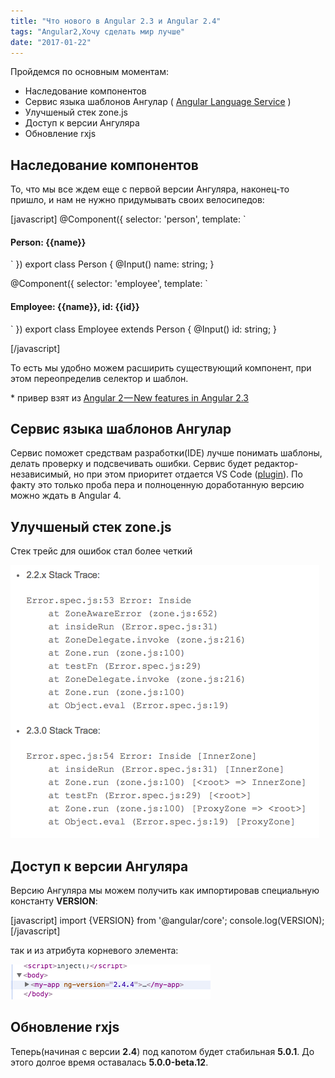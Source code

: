 ```yaml
---
title: "Что нового в Angular 2.3 и Angular 2.4"
tags: "Angular2,Хочу сделать мир лучше"
date: "2017-01-22"
---
```


Пройдемся по основным моментам:

- Наследование компонентов
- Сервис языка шаблонов Ангулар ( [Angular Language Service](https://github.com/angular/angular/tree/master/modules/%40angular/language-service) )
- Улучшеный стек zone.js
- Доступ к версии Ангуляра
- Обновление rxjs

## Наследование компонентов

То, что мы все ждем еще с первой версии Ангуляра, наконец-то пришло, и нам не нужно придумывать своих велосипедов:

[javascript] @Component({ selector: 'person', template: ` <h4>Person: {{name}}</h4>

` }) export class Person { @Input() name: string; }

@Component({ selector: 'employee', template: ` <h4>Employee: {{name}}, id: {{id}}</h4>

` }) export class Employee extends Person { @Input() id: string; }

<div> <person name="John"></person> <employee name="Tom" id="45231"></employee> </div>

[/javascript]

То есть мы удобно можем расширить существующий компонент, при этом переопределив селектор и шаблон.

\* привер взят из [Angular 2 — New features in Angular 2.3](https://medium.com/@gerard.sans/angular-2-new-features-in-angular-2-3-f2e73f16a09e#.4ueyfyfi4)

## Сервис языка шаблонов Ангулар

Сервис поможет средствам разработки(IDE) лучше понимать шаблоны, делать проверку и подсвечивать ошибки. Сервис будет редактор-независимый, но при этом приоритет отдается VS Code ([plugin](https://github.com/angular/vscode-ng-language-service)). По факту это только проба пера и полноценную доработанную версию можно ждать в Angular 4.

## Улучшеный стек zone.js

Стек трейс для ошибок стал более четкий

![](images/Screen-Shot-2017-01-22-at-10.19.09.png)

## Доступ к версии Ангуляра

Версию Ангуляра мы можем получить как импортировав специальную константу **VERSION**:

[javascript] import {VERSION} from '@angular/core'; console.log(VERSION); [/javascript]

так и из атрибута корневого элемента:

![](images/Screen-Shot-2017-01-22-at-10.24.13.png)

## Обновление rxjs

Теперь(начиная с версии **2.4**) под капотом будет стабильная **5.0.1**. До этого долгое время оставалась **5.0.0-beta.12**.
